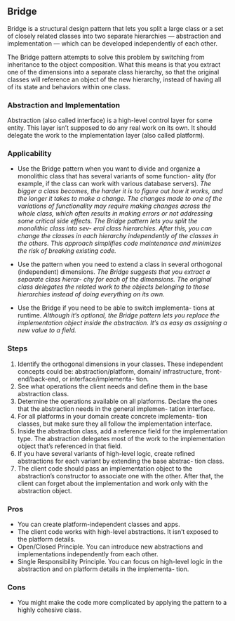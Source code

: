 ## Bridge
Bridge is a structural design pattern that lets you split a large class or a set of closely related classes into two separate hierarchies — abstraction and implementation — which can be developed independently of each other.

The Bridge pattern attempts to solve this problem by switching from inheritance to the object composition. What this means is that you extract one of the dimensions into a separate class hierarchy, so that the original classes will reference an object of the new hierarchy, instead of having all of its state and behaviors within one class.

### Abstraction and Implementation
Abstraction (also called interface) is a high-level control layer for some entity. This layer isn’t supposed to do any real work on its own. It should delegate the work to the implementation layer (also called platform).

### Applicability
- Use the Bridge pattern when you want to divide and organize a monolithic class that has several variants of some function- ality (for example, if the class can work with various database servers).
_The bigger a class becomes, the harder it is to figure out how it works, and the longer it takes to make a change. The changes made to one of the variations of functionality may require making changes across the whole class, which often results in making errors or not addressing some critical side effects._
_The Bridge pattern lets you split the monolithic class into sev- eral class hierarchies. After this, you can change the classes in each hierarchy independently of the classes in the others. This approach simplifies code maintenance and minimizes the risk of breaking existing code._

- Use the pattern when you need to extend a class in several orthogonal (independent) dimensions.
_The Bridge suggests that you extract a separate class hierar- chy for each of the dimensions. The original class delegates the related work to the objects belonging to those hierarchies instead of doing everything on its own._

- Use the Bridge if you need to be able to switch implementa- tions at runtime.
_Although it’s optional, the Bridge pattern lets you replace the implementation object inside the abstraction. It’s as easy as assigning a new value to a field._

### Steps
1. Identify the orthogonal dimensions in your classes. These independent concepts could be: abstraction/platform, domain/ infrastructure, front-end/back-end, or interface/implementa- tion.
2. See what operations the client needs and define them in the base abstraction class.
3. Determine the operations available on all platforms. Declare the ones that the abstraction needs in the general implemen- tation interface.
4. For all platforms in your domain create concrete implementa- tion classes, but make sure they all follow the implementation interface.
5. Inside the abstraction class, add a reference field for the implementation type. The abstraction delegates most of the work to the implementation object that’s referenced in that field.
6. If you have several variants of high-level logic, create refined abstractions for each variant by extending the base abstrac- tion class.
7. The client code should pass an implementation object to the abstraction’s constructor to associate one with the other. After that, the client can forget about the implementation and work only with the abstraction object.

### Pros
* You can create platform-independent classes and apps.
* The client code works with high-level abstractions. It isn’t exposed to the platform details.
* Open/Closed Principle. You can introduce new abstractions and implementations independently from each other.
* Single Responsibility Principle. You can focus on high-level logic in the abstraction and on platform details in the implementa- tion.

### Cons
* You might make the code more complicated by applying the pattern to a highly cohesive class.
